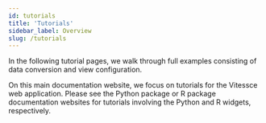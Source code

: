 ```yaml
---
id: tutorials
title: 'Tutorials'
sidebar_label: Overview
slug: /tutorials
---
```


In the following tutorial pages, we walk through full examples consisting of data conversion and view configuration.

On this main documentation website, we focus on tutorials for the Vitessce web application. Please see the Python package or R package documentation websites for tutorials involving the Python and R widgets, respectively.
